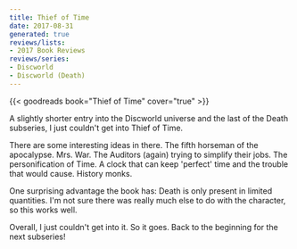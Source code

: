 ```yaml
---
title: Thief of Time
date: 2017-08-31
generated: true
reviews/lists:
- 2017 Book Reviews
reviews/series:
- Discworld
- Discworld (Death)
---
```

{{< goodreads book="Thief of Time" cover="true" >}}

A slightly shorter entry into the Discworld universe and the last of the Death subseries, I just couldn't get into Thief of Time.  

There are some interesting ideas in there. The fifth horseman of the apocalypse. Mrs. War. The Auditors (again) trying to simplify their jobs. The personification of Time. A clock that can keep 'perfect' time and the trouble that would cause. History monks.  

<!--more-->

One surprising advantage the book has: Death is only present in limited quantities. I'm not sure there was really much else to do with the character, so this works well.  

Overall, I just couldn't get into it. So it goes. Back to the beginning for the next subseries!


